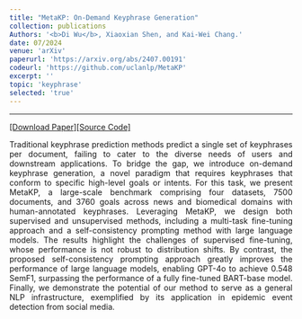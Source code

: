 ```yaml
---
title: "MetaKP: On-Demand Keyphrase Generation"
collection: publications
Authors: '<b>Di Wu</b>, Xiaoxian Shen, and Kai-Wei Chang.'
date: 07/2024
venue: 'arXiv'
paperurl: 'https://arxiv.org/abs/2407.00191'
codeurl: 'https://github.com/uclanlp/MetaKP'
excerpt: ''
topic: 'keyphrase'
selected: 'true'
---
```

---
<a href='https://arxiv.org/pdf/2407.00191.pdf' target="_blank">[Download Paper]</a><a href='https://github.com/uclanlp/MetaKP' target="_blank">[Source Code]</a>

<p align="justify">
Traditional keyphrase prediction methods predict a single set of keyphrases per document, failing to cater to the diverse needs of users and downstream applications. To bridge the gap, we introduce on-demand keyphrase generation, a novel paradigm that requires keyphrases that conform to specific high-level goals or intents. For this task, we present MetaKP, a large-scale benchmark comprising four datasets, 7500 documents, and 3760 goals across news and biomedical domains with human-annotated keyphrases. Leveraging MetaKP, we design both supervised and unsupervised methods, including a multi-task fine-tuning approach and a self-consistency prompting method with large language models. The results highlight the challenges of supervised fine-tuning, whose performance is not robust to distribution shifts. By contrast, the proposed self-consistency prompting approach greatly improves the performance of large language models, enabling GPT-4o to achieve 0.548 SemF1, surpassing the performance of a fully fine-tuned BART-base model. Finally, we demonstrate the potential of our method to serve as a general NLP infrastructure, exemplified by its application in epidemic event detection from social media.
</p>
